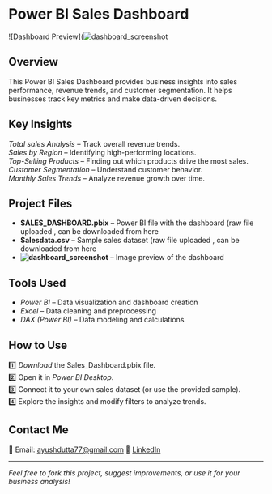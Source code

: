 # Power BI Sales Dashboard  

![Dashboard Preview](![dashboard_screenshot](https://github.com/user-attachments/assets/7325c98f-49d4-4cea-a60e-8c1847acf711)

## Overview  
This Power BI Sales Dashboard provides business insights into sales performance, revenue trends, and customer segmentation. It helps businesses track key metrics and make data-driven decisions.  

## Key Insights  
*Total sales Analysis* – Track overall revenue trends.  
*Sales by Region* – Identifying high-performing locations.  
*Top-Selling Products* – Finding out which products drive the most sales.  
*Customer Segmentation* – Understand customer behavior.  
*Monthly Sales Trends* – Analyze revenue growth over time.  

## Project Files  
- **SALES_DASHBOARD.pbix** – Power BI file with the dashboard (raw file uploaded , can be downloaded from here 
- **Salesdata.csv** – Sample sales dataset  (raw file uploaded , can be downloaded from here
- **![dashboard_screenshot](https://github.com/user-attachments/assets/1c4f0011-ff41-4bde-b095-f25e90df5e3b)** – Image preview of the dashboard  

## Tools Used  
- *Power BI* – Data visualization and dashboard creation  
- *Excel* – Data cleaning and preprocessing  
- *DAX (Power BI)* – Data modeling and calculations  

## How to Use  
1️⃣ *Download* the Sales_Dashboard.pbix file.  
2️⃣ Open it in *Power BI Desktop*.  
3️⃣ Connect it to your own sales dataset (or use the provided sample).  
4️⃣ Explore the insights and modify filters to analyze trends.  

## Contact Me  
📧 Email: ayushdutta77@gmail.com 
🔗 [LinkedIn](https://www.linkedin.com/in/ayush-dutta-9020b6323?utm_source=share&utm_campaign=share_via&utm_content=profile&utm_medium=ios_app)

---

*Feel free to fork this project, suggest improvements, or use it for your business analysis!*
